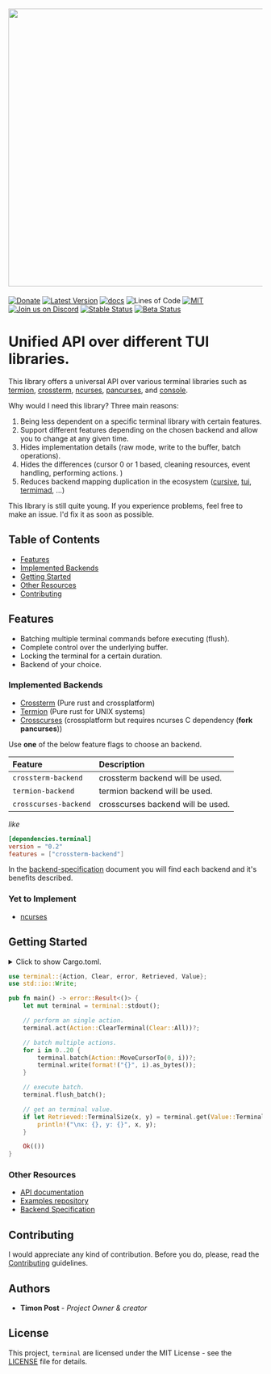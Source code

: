 <h1 align="center"><img width="550" src="docs/terminal_full.png" /></h1>

[![Donate](https://img.shields.io/badge/Donate-PayPal-green.svg)](https://www.paypal.com/cgi-bin/webscr?cmd=_s-xclick&hosted_button_id=Z8QK6XU749JB2) 
[![Latest Version][crate-badge]][crate-link] 
[![docs][docs-badge]][docs-link]
![Lines of Code][loc-badge]
[![MIT][license-badge]][license-link] 
[![Join us on Discord][discord-badge]][discord-link]
[![Stable Status][actions-stable-badge]][actions-link]
[![Beta Status][actions-nightly-badge]][actions-link]

# Unified API over different TUI libraries.

This library offers a universal API over various terminal libraries such as 
[termion][termion], [crossterm][crossterm], [ncurses][ncurses], [pancurses][pancurses], and [console][console]. 

Why would I need this library? Three main reasons:
1. Being less dependent on a specific terminal library with certain features.
2. Support different features depending on the chosen backend and allow you to change at any given time.
3. Hides implementation details (raw mode, write to the buffer, batch operations).
4. Hides the differences (cursor 0 or 1 based, cleaning resources, event handling, performing actions. )
5. Reduces backend mapping duplication in the ecosystem ([cursive][cursive], [tui][tui], [termimad][termimad], ...)

This library is still quite young. 
If you experience problems, feel free to make an issue.
I'd fix it as soon as possible.

## Table of Contents

* [Features](#features)
* [Implemented Backends](#implemented-backends)
* [Getting Started](#getting-started)
* [Other Resources](#other-resources)
* [Contributing](#contributing)

## Features

- Batching multiple terminal commands before executing (flush).
- Complete control over the underlying buffer.
- Locking the terminal for a certain duration.
- Backend of your choice.

    
<!--
WARNING: Do not change following heading title as it's used in the URL by other crates!
-->

### Implemented Backends

- [Crossterm][crossterm] (Pure rust and crossplatform)
- [Termion][termion] (Pure rust for UNIX systems)
- [Crosscurses][crosscurses] (crossplatform but requires ncurses C dependency (**fork pancurses**))

Use **one** of the below feature flags to choose an backend. 

| Feature | Description |
| :------ | :------ |
| `crossterm-backend` | crossterm backend will be used.|
| `termion-backend` | termion backend will be used.|
| `crosscurses-backend` | crosscurses backend will be used.|

_like_
```toml
[dependencies.terminal]
version = "0.2"
features = ["crossterm-backend"] 
```

In the [backend-specification](docs/backend-specification.md) document you will find each backend and it's benefits described.

### Yet to Implement
- [ncurses][ncurses]

## Getting Started

<details>
<summary>
Click to show Cargo.toml.
</summary>

```toml
[dependencies]
terminal = "0.2"
features = ["your_backend_choice"] 
```

</details>
<p></p>
 
```rust
use terminal::{Action, Clear, error, Retrieved, Value};
use std::io::Write;

pub fn main() -> error::Result<()> {
    let mut terminal = terminal::stdout();

    // perform an single action.
    terminal.act(Action::ClearTerminal(Clear::All))?;

    // batch multiple actions.
    for i in 0..20 {
        terminal.batch(Action::MoveCursorTo(0, i))?;
        terminal.write(format!("{}", i).as_bytes());
    }

    // execute batch.
    terminal.flush_batch();

    // get an terminal value.
    if let Retrieved::TerminalSize(x, y) = terminal.get(Value::TerminalSize)? {
        println!("\nx: {}, y: {}", x, y);
    }

    Ok(())
}
```

### Other Resources

- [API documentation](https://docs.rs/terminal/)
- [Examples repository](/examples)
- [Backend Specification](docs/backend-specification.md)

## Contributing
  
I would appreciate any kind of contribution. Before you do, please,
read the [Contributing](docs/CONTRIBUTING.md) guidelines.

## Authors

* **Timon Post** - *Project Owner & creator*

## License

This project, `terminal` are licensed under the MIT
License - see the [LICENSE](https://github.com/crossterm-rs/terminal/blob/master/LICENSE) file for details.

[crate-badge]: https://img.shields.io/crates/v/terminal.svg
[crate-link]: https://crates.io/crates/terminal

[license-badge]: https://img.shields.io/badge/license-MIT-blue.svg
[license-link]: terminal/LICENSE

[docs-badge]: https://docs.rs/terminal/badge.svg
[docs-link]: https://docs.rs/terminal/

[discord-badge]: https://img.shields.io/discord/560857607196377088.svg?logo=discord
[discord-link]: https://discord.gg/K4nyTDB

[actions-link]: https://github.com/crossterm-rs/terminal/actions
[actions-stable-badge]: https://github.com/crossterm-rs/terminal/workflows/Terminal%20Adapter%20Test/badge.svg
[actions-nightly-badge]: https://github.com/crossterm-rs/terminal/workflows/Terminal%20Adapter%20Test/badge.svg

[loc-badge]: https://tokei.rs/b1/github/crossterm-rs/terminal?category=code

[termion]: https://crates.io/crates/termion
[crossterm]: https://crates.io/crates/crossterm
[cursive]: https://crates.io/crates/cursive
[tui]: https://crates.io/crates/tui
[termimad]: https://crates.io/crates/termimad
[ncurses]: https://crates.io/crates/ncurses
[crosscurses]: https://crates.io/crates/crosscurses
[pancurses]: https://crates.io/crates/pancurses
[console]: https://crates.io/crates/console
